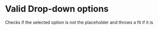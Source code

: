 # Valid Drop-down options

Checks if the selected option is not the placeholder and throws a fit if it is
